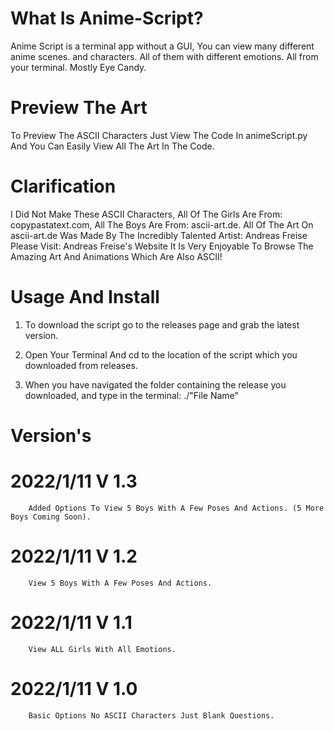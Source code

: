 # What Is Anime-Script?
   Anime Script is a terminal app without a GUI, You can view many different anime scenes.
   and characters. 
   All of them with different emotions. 
   All from your terminal.
   Mostly Eye Candy.
 
 # Preview The Art
   To Preview The ASCII Characters Just View The Code In animeScript.py And You Can Easily View All The Art In The Code.
 
 # Clarification
   I Did Not Make These ASCII Characters, All Of The Girls Are From: copypastatext.com, All The Boys Are From: ascii-art.de. 
   All Of The Art On ascii-art.de Was Made By The Incredibly Talented Artist: Andreas Freise
   Please Visit: Andreas Freise's Website
   It Is Very Enjoyable To Browse The Amazing Art And Animations Which Are Also ASCII!
 
 # Usage And Install
   1. To download the script go to the releases page and grab the latest version.
   
   2. Open Your Terminal And cd to the location of the script which you downloaded from releases.
   
   3. When you have navigated the folder containing the release you downloaded,
        and type in the terminal:
            ./"File Name"

# Version's
  # 2022/1/11 V 1.3
        Added Options To View 5 Boys With A Few Poses And Actions. (5 More Boys Coming Soon).
  
  # 2022/1/11 V 1.2
        View 5 Boys With A Few Poses And Actions.
  
  # 2022/1/11 V 1.1
        View ALL Girls With All Emotions.
  
  # 2022/1/11 V 1.0
        Basic Options No ASCII Characters Just Blank Questions.
